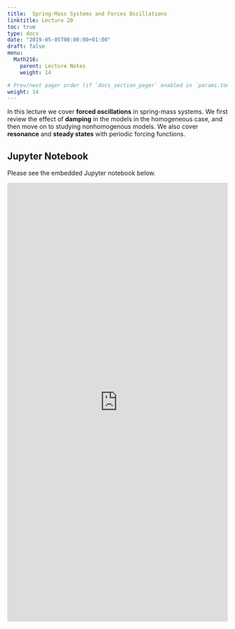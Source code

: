 ```yaml
---
title:  Spring-Mass Systems and Forces Oscillations
linktitle: Lecture 20
toc: true
type: docs
date: "2019-05-05T00:00:00+01:00"
draft: false
menu:
  Math216:
    parent: Lecture Notes
    weight: 14

# Prev/next pager order (if `docs_section_pager` enabled in `params.toml`)
weight: 14
---
```

In this lecture we cover **forced oscillations** in spring-mass systems. We first review the effect of **damping** in the models in the homogeneous case, and then move on to studying nonhomogenous models. We also cover **resonance** and **steady states** with periodic forcing functions.

## Jupyter Notebook
Please see the embedded Jupyter notebook below.

<iframe
      src="http://nbviewer.jupyter.org/url/homepages.uc.edu/~bilman/216notes/216Lecture20.ipynb?flush_cache=true"
      width="100%"
      height="1000px"
      style="border:none;">
    </iframe>
